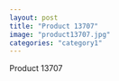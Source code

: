 ```yaml
---
layout: post
title: "Product 13707"
image: "product13707.jpg"
categories: "category1"
---
```

Product 13707
